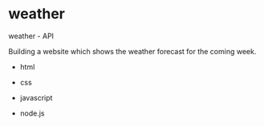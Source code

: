 # weather
weather - API

Building a website which shows the weather forecast for the coming week.


- html

- css

- javascript

- node.js
